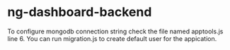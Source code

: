 # ng-dashboard-backend

To configure mongodb connection string check the file named apptools.js line 6.
You can run migration.js to create default user for the appication.
